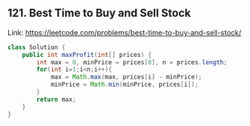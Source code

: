 ## 121. Best Time to Buy and Sell Stock
Link: https://leetcode.com/problems/best-time-to-buy-and-sell-stock/

```java
class Solution {
    public int maxProfit(int[] prices) {
        int max = 0, minPrice = prices[0], n = prices.length;
        for(int i=1;i<n;i++){
            max = Math.max(max, prices[i] - minPrice);
            minPrice = Math.min(minPrice, prices[i]);
        }
        return max;
    }
}

```